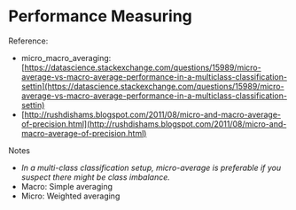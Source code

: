 # Performance Measuring

Reference: 

- micro_macro_averaging: [https://datascience.stackexchange.com/questions/15989/micro-average-vs-macro-average-performance-in-a-multiclass-classification-settin](https://datascience.stackexchange.com/questions/15989/micro-average-vs-macro-average-performance-in-a-multiclass-classification-settin)
- [http://rushdishams.blogspot.com/2011/08/micro-and-macro-average-of-precision.html](http://rushdishams.blogspot.com/2011/08/micro-and-macro-average-of-precision.html)

Notes 

- *In a multi-class classification setup, micro-average is preferable if you suspect there might be class imbalance.*
- Macro: Simple averaging
- Micro: Weighted averaging


